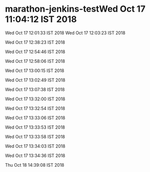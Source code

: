 # marathon-jenkins-testWed Oct 17 11:04:12 IST 2018
Wed Oct 17 12:01:33 IST 2018
Wed Oct 17 12:03:23 IST 2018

Wed Oct 17 12:38:23 IST 2018

Wed Oct 17 12:54:46 IST 2018

Wed Oct 17 12:58:06 IST 2018

Wed Oct 17 13:00:15 IST 2018

Wed Oct 17 13:02:49 IST 2018

Wed Oct 17 13:07:38 IST 2018

Wed Oct 17 13:32:00 IST 2018

Wed Oct 17 13:32:54 IST 2018

Wed Oct 17 13:33:06 IST 2018

Wed Oct 17 13:33:53 IST 2018

Wed Oct 17 13:33:58 IST 2018

Wed Oct 17 13:34:03 IST 2018

Wed Oct 17 13:34:36 IST 2018

Thu Oct 18 14:39:08 IST 2018
